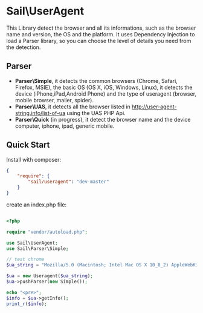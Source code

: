 # Sail\UserAgent

This Library detect the browser and all its informations, such as the browser name and version, the OS and the platform. 
It uses Dependency Injection to load a Parser library, so you can choose the level of details you need from the detection.

## Parser
- **Parser\Simple**, it detects the common browsers (Chrome, Safari, Firefox, MSIE), the basic OS (OS X, iOS, Windows, Linux), it detects the device (iPhone,iPad,Android Phone) and the type of useragent (browser, mobile browser, mailer, spider).
- **Parser\UAS**, it detects all the browser listed in http://user-agent-string.info/list-of-ua using the UAS PHP Api.
- **Parser\Quick** (in progress), it detect the browser name and the device computer, iphone, ipad, generic mobile. 

## Quick Start
Install with composer:
``` json
{
    "require": {
        "sail/useragent": "dev-master"
    }
}
```

create an index.php file:
``` php

<?php

require "vendor/autoload.php";

use Sail\UserAgent;
use Sail\Parser\Simple;

// test chrome
$ua_string = "Mozilla/5.0 (Macintosh; Intel Mac OS X 10_8_2) AppleWebKit/537.17 (KHTML, like Gecko) Chrome/24.0.1312.56 Safari/537.17";

$ua = new Useragent($ua_string);
$ua->pushParser(new Simple());

echo "<pre>";
$info = $ua->getInfo();
print_r($info);

```
